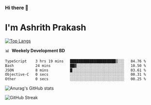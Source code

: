 ### Hi there 👋
# I'm Ashrith Prakash

[![Top Langs](https://github-readme-stats.vercel.app/api/top-langs/?username=xxcheckmatexx&count_private=true&include_all_commits=true&show_icons=true&line_height=20&title_color=FFFFFF&icon_color=FFFFFF&text_color=FFFFFF&bg_color=0D1117&langs_count=8)](https://github.com/anuraghazra/github-readme-stats)

📊 &nbsp;**Weekely Development BD**

<!--START_SECTION:waka-->

```txt
TypeScript    3 hrs 19 mins   █████████████████████▒░░░   84.76 %
Bash          24 mins         ██▓░░░░░░░░░░░░░░░░░░░░░░   10.50 %
JSON          8 mins          █░░░░░░░░░░░░░░░░░░░░░░░░   03.61 %
Objective-C   0 secs          ░░░░░░░░░░░░░░░░░░░░░░░░░   00.31 %
Other         0 secs          ░░░░░░░░░░░░░░░░░░░░░░░░░   00.25 %
```

<!--END_SECTION:waka-->

![Anurag's GitHub stats](https://github-readme-stats.vercel.app/api?username=xxcheckmatexx&count_private=true&show_icons=true&theme=merko)  

![GitHub Streak](http://github-readme-streak-stats.herokuapp.com?user=xxcheckmatexx&theme=merko&hide_border=true&date_format=M%20j%5B%2C%20Y%5D&fire=DD0E0B)
<br/>

